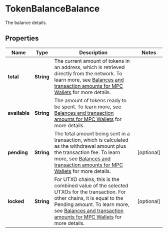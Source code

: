 

# TokenBalanceBalance

The balance details.

## Properties

| Name | Type | Description | Notes |
|------------ | ------------- | ------------- | -------------|
|**total** | **String** | The current amount of tokens in an address, which is retrieved directly from the network. To learn more, see [Balances and transaction amounts for MPC Wallets](https://www.cobo.com/developers/v2/guides/mpc-wallets/balance-amounts) for more details. |  |
|**available** | **String** | The amount of tokens ready to be spent. To learn more, see [Balances and transaction amounts for MPC Wallets](https://www.cobo.com/developers/v2/guides/mpc-wallets/balance-amounts) for more details. |  |
|**pending** | **String** | The total amount being sent in a transaction, which is calculated as the withdrawal amount plus the transaction fee. To learn more, see [Balances and transaction amounts for MPC Wallets](https://www.cobo.com/developers/v2/guides/mpc-wallets/balance-amounts) for more details. |  [optional] |
|**locked** | **String** | For UTXO chains, this is the combined value of the selected UTXOs for the transaction. For other chains, it is equal to the Pending amount. To learn more, see [Balances and transaction amounts for MPC Wallets](https://www.cobo.com/developers/v2/guides/mpc-wallets/balance-amounts) for more details. |  [optional] |



